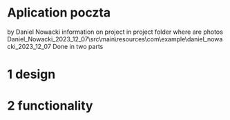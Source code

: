 <h1>Aplication poczta </h1>
by Daniel Nowacki
information on project in project folder where are photos
Daniel_Nowacki_2023_12_07\src\main\resources\com\example\daniel_nowacki_2023_12_07
Done in two parts
<h1>1 design</h1>
<h1>2 functionality</h1>
